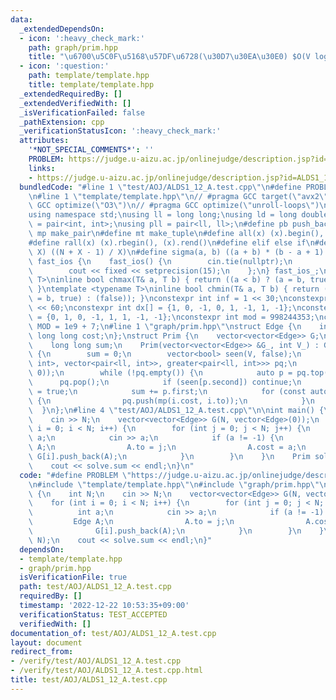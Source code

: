 ```yaml
---
data:
  _extendedDependsOn:
  - icon: ':heavy_check_mark:'
    path: graph/prim.hpp
    title: "\u6700\u5C0F\u5168\u57DF\u6728(\u30D7\u30EA\u30E0) $O(V log E)$"
  - icon: ':question:'
    path: template/template.hpp
    title: template/template.hpp
  _extendedRequiredBy: []
  _extendedVerifiedWith: []
  _isVerificationFailed: false
  _pathExtension: cpp
  _verificationStatusIcon: ':heavy_check_mark:'
  attributes:
    '*NOT_SPECIAL_COMMENTS*': ''
    PROBLEM: https://judge.u-aizu.ac.jp/onlinejudge/description.jsp?id=ALDS1_12_A
    links:
    - https://judge.u-aizu.ac.jp/onlinejudge/description.jsp?id=ALDS1_12_A
  bundledCode: "#line 1 \"test/AOJ/ALDS1_12_A.test.cpp\"\n#define PROBLEM \"https://judge.u-aizu.ac.jp/onlinejudge/description.jsp?id=ALDS1_12_A\"\
    \n#line 1 \"template/template.hpp\"\n// #pragma GCC target(\"avx2\")\n// #pragma\
    \ GCC optimize(\"O3\")\n// #pragma GCC optimize(\"unroll-loops\")\n#include <bits/stdc++.h>\n\
    using namespace std;\nusing ll = long long;\nusing ld = long double;\nusing pii\
    \ = pair<int, int>;\nusing pll = pair<ll, ll>;\n#define pb push_back\n#define\
    \ mp make_pair\n#define mt make_tuple\n#define all(x) (x).begin(), (x).end()\n\
    #define rall(x) (x).rbegin(), (x).rend()\n#define elif else if\n#define updiv(N,\
    \ X) ((N + X - 1) / X)\n#define sigma(a, b) ((a + b) * (b - a + 1) / 2)\nstruct\
    \ fast_ios {\n    fast_ios() {\n        cin.tie(nullptr);\n        ios::sync_with_stdio(false);\n\
    \        cout << fixed << setprecision(15);\n    };\n} fast_ios_;\ntemplate <typename\
    \ T>\ninline bool chmax(T& a, T b) { return ((a < b) ? (a = b, true) : (false));\
    \ }\ntemplate <typename T>\ninline bool chmin(T& a, T b) { return ((a > b) ? (a\
    \ = b, true) : (false)); }\nconstexpr int inf = 1 << 30;\nconstexpr ll INF = 1LL\
    \ << 60;\nconstexpr int dx[] = {1, 0, -1, 0, 1, -1, 1, -1};\nconstexpr int dy[]\
    \ = {0, 1, 0, -1, 1, 1, -1, -1};\nconstexpr int mod = 998244353;\nconstexpr int\
    \ MOD = 1e9 + 7;\n#line 1 \"graph/prim.hpp\"\nstruct Edge {\n    int to;\n   \
    \ long long cost;\n};\nstruct Prim {\n    vector<vector<Edge>> G;\n    int V;\n\
    \    long long sum;\n    Prim(vector<vector<Edge>> &G_, int V_) : G(G_), V(V_)\
    \ {\n        sum = 0;\n        vector<bool> seen(V, false);\n        priority_queue<pair<ll,\
    \ int>, vector<pair<ll, int>>, greater<pair<ll, int>>> pq;\n        pq.push(mp(0,\
    \ 0));\n        while (!pq.empty()) {\n            auto p = pq.top();\n      \
    \      pq.pop();\n            if (seen[p.second]) continue;\n            seen[p.second]\
    \ = true;\n            sum += p.first;\n            for (const auto &i : G[p.second])\
    \ {\n                pq.push(mp(i.cost, i.to));\n            }\n        }\n  \
    \  }\n};\n#line 4 \"test/AOJ/ALDS1_12_A.test.cpp\"\n\nint main() {\n    int N;\n\
    \    cin >> N;\n    vector<vector<Edge>> G(N, vector<Edge>(0));\n    for (int\
    \ i = 0; i < N; i++) {\n        for (int j = 0; j < N; j++) {\n            int\
    \ a;\n            cin >> a;\n            if (a != -1) {\n                Edge\
    \ A;\n                A.to = j;\n                A.cost = a;\n               \
    \ G[i].push_back(A);\n            }\n        }\n    }\n    Prim solve(G, N);\n\
    \    cout << solve.sum << endl;\n}\n"
  code: "#define PROBLEM \"https://judge.u-aizu.ac.jp/onlinejudge/description.jsp?id=ALDS1_12_A\"\
    \n#include \"template/template.hpp\"\n#include \"graph/prim.hpp\"\n\nint main()\
    \ {\n    int N;\n    cin >> N;\n    vector<vector<Edge>> G(N, vector<Edge>(0));\n\
    \    for (int i = 0; i < N; i++) {\n        for (int j = 0; j < N; j++) {\n  \
    \          int a;\n            cin >> a;\n            if (a != -1) {\n       \
    \         Edge A;\n                A.to = j;\n                A.cost = a;\n  \
    \              G[i].push_back(A);\n            }\n        }\n    }\n    Prim solve(G,\
    \ N);\n    cout << solve.sum << endl;\n}"
  dependsOn:
  - template/template.hpp
  - graph/prim.hpp
  isVerificationFile: true
  path: test/AOJ/ALDS1_12_A.test.cpp
  requiredBy: []
  timestamp: '2022-12-22 10:53:35+09:00'
  verificationStatus: TEST_ACCEPTED
  verifiedWith: []
documentation_of: test/AOJ/ALDS1_12_A.test.cpp
layout: document
redirect_from:
- /verify/test/AOJ/ALDS1_12_A.test.cpp
- /verify/test/AOJ/ALDS1_12_A.test.cpp.html
title: test/AOJ/ALDS1_12_A.test.cpp
---
```

